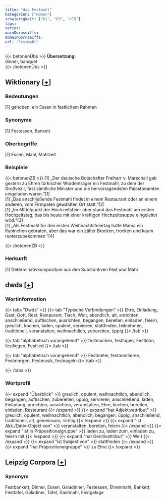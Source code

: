 ```yaml
---
title: "das Festmahl"
kategorien: ["Nomen"]
schwierigkeit: ["k1", "h3", "r15"]
tags:
series:
mainDornseiffs:
domainDornseiffs:
url: "Festmahl"
---
```


{{< betonenÜbs >}}
**Übersetzung:**  
dinner, banquet  
{{< /betonenÜbs >}}

## Wiktionary [[+](https://de.wiktionary.org/wiki/Festmahl)]

### Bedeutungen
[1] gehoben: ein Essen in festlichem Rahmen  

### Synonyme
[1] Festessen, Bankett  

### Oberbegriffe
[1] Essen, Mahl, Mahlzeit  

### Beispiele
{{< betonenZB >}}
[1] „Der deutsche Botschafter Freiherr v. Marschall gab gestern zu Ehren türkischer Würdenträger ein Festmahl, zu dem der Großvezir, fast sämtliche Minister und die hervorragendsten Palastbeamten eingeladen waren.“[1]  
[1] „Das anschließende Festmahl findet in einem Restaurant oder an einem anderen, vom Firmpaten gewählten Ort statt.“[2]  
[1] „Im Mittelpunkt der Hochzeitsfeier aber stand das Festmahl am ersten Hochzeitstag, das bis heute mit einer kräftigen Hochzeitssuppe eingeleitet wird.“[3]  
[1] „Als Festmahl für den ersten Weihnachtsfeiertag hatte Mama ein Kaninchen gebraten, aber das war ein zäher Brocken, trocken und kaum runterzubekommen.“[4]  

{{< /betonenZB >}}
### Herkunft
[1] Determinativkompositum aus den Substantiven Fest und Mahl  



## dwds [[+](https://www.dwds.de/wb/Festmahl)]

### Wortinformation
{{< tabs "Dwds" >}}
{{< tab "Typische Verbindungen" >}}
Ehre, Einladung, Gast, Gott, Rest, Restaurant, Tisch, Welt, abendlich, alt, anrichten, anschließend, auftischen, ausrichten, begangen, bereiten, einladen, feiern, greulich, kochen, laden, opulent, servieren, stattfinden, teilnehmen, traditionell, veranstalten, weihnachtlich, zubereiten, üppig
{{< /tab >}}

{{< tab "alphabetisch vorangehend" >}}
festmachen, festlügen, Festlohn, festliegen, Festlied
{{< /tab >}}

{{< tab "alphabetisch vorangehend" >}}
Festmeter, festmontieren, Festmorgen, Festmusik, festnageln
{{< /tab >}}

{{< /tabs >}}

### Wortprofil
{{< expand "Überblick" >}} greulich, opulent, weihnachtlich, abendlich, begangen, auftischen, zubereiten, üppig, servieren, anschließend, laden, Einladung, anrichten, ausrichten, veranstalten, Ehre, kochen, bereiten, einladen, Restaurant {{< /expand >}}
{{< expand "hat Adjektivattribut" >}} greulich, opulent, weihnachtlich, abendlich, begangen, üppig, anschließend, traditionell, alt, gemeinsam, richtig {{< /expand >}}
{{< expand "ist Akk./Dativ-Objekt von" >}} veranstalten, bereiten, feiern {{< /expand >}}
{{< expand "ist in Präpositionalgruppe" >}} laden zu, laden zum, einladen zu, feiern mit {{< /expand >}}
{{< expand "hat Genitivattribut" >}} Welt {{< /expand >}}
{{< expand "ist Subjekt von" >}} stattfinden {{< /expand >}}
{{< expand "hat Präpositionalgruppe" >}} zu Ehre {{< /expand >}}

## Leipzig Corpora [[+](https://corpora.uni-leipzig.de/en/res?word=Festmahl&corpusId=deu_newscrawl-public_2018)]


### Synonym
Festbankett, Dinner, Essen, Galadinner, Festessen, Ehrenmahl, Bankett, Festtafel, Galadiner, Tafel, Gastmahl, Festgelage

